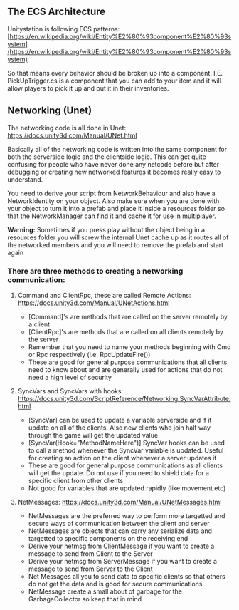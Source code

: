 ##  The ECS Architecture
Unitystation is following ECS patterns: [https://en.wikipedia.org/wiki/Entity%E2%80%93component%E2%80%93system](https://en.wikipedia.org/wiki/Entity%E2%80%93component%E2%80%93system) 

So that means every behavior should be broken up into a component. I.E. PickUpTrigger.cs is a component that you can add to your item and it will allow players to pick it up and put it in their inventories. 

## Networking (Unet)

The networking code is all done in Unet: https://docs.unity3d.com/Manual/UNet.html

Basically all of the networking code is written into the same component for both the serverside logic and the clientside logic. This can get quite confusing for people who have never done any netcode before but after debugging or creating new networked features it becomes really easy to understand.

You need to derive your script from NetworkBehaviour and also have a NetworkIdentity on your object. Also make sure when you are done with your object to turn it into a prefab and place it inside a resources folder so that the NetworkManager can find it and cache it for use in multiplayer. 

**Warning:** Sometimes if you press play without the object being in a resources folder you will screw the internal Unet cache up as it routes all of the networked members and you will need to remove the prefab and start again

### There are three methods to creating a networking communication:
1. Command and ClientRpc, these are called Remote Actions: https://docs.unity3d.com/Manual/UNetActions.html
    - [Command]'s are methods that are called on the server remotely by a client
    - [ClientRpc]'s are methods that are called on all clients remotely by the server
    - Remember that you need to name your methods beginning with Cmd or Rpc respectively (i.e. RpcUpdateFire())
    - These are good for general purpose communications that all clients need to know about and are generally used for actions that do not need a high level of security
  

2. SyncVars and SyncVars with hooks: https://docs.unity3d.com/ScriptReference/Networking.SyncVarAttribute.html
    - [SyncVar] can be used to update a variable serverside and if it update on all of the clients. Also new clients who join half way through the game will get the updated value
    - [SyncVar(Hook="MethodNameHere")] SyncVar hooks can be used to call a method whenever the SyncVar variable is updated. Useful for creating an action on the client whenever a server updates it
    - These are good for general purpose communications as all clients will get the update. Do not use if you need to shield data for a specific client from other clients
    - Not good for variables that are updated rapidly (like movement etc)

3. NetMessages: https://docs.unity3d.com/Manual/UNetMessages.html
    - NetMessages are the preferred way to perform more targetted and secure ways of communication between the client and server
    - NetMessages are objects that can carry any serialize data and targetted to specific components on the receiving end
    - Derive your netmsg from ClientMessage if you want to create a message to send from Client to the Server
    - Derive your netmsg from ServerMessage if you want to create a message to send from Server to the Client
    - Net Messages all you to send data to specific clients so that others do not get the data and is good for secure communications
    - NetMessage create a small about of garbage for the GarbageCollector so keep that in mind

